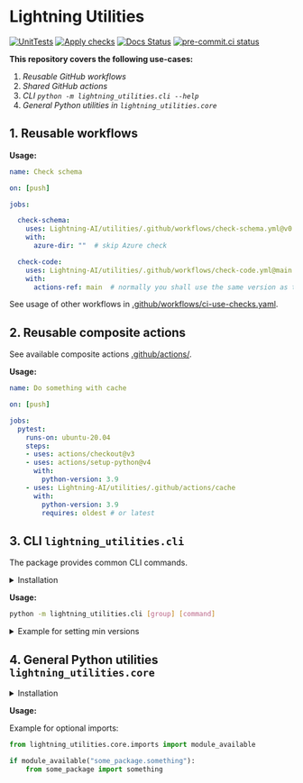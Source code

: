 # Lightning Utilities

[![UnitTests](https://github.com/Lightning-AI/utilities/actions/workflows/ci-testing.yml/badge.svg?event=push)](https://github.com/Lightning-AI/utilities/actions/workflows/ci-testing.yml)
[![Apply checks](https://github.com/Lightning-AI/utilities/actions/workflows/ci-use-checks.yaml/badge.svg?event=push)](https://github.com/Lightning-AI/utilities/actions/workflows/ci-use-checks.yaml)
[![Docs Status](https://readthedocs.org/projects/lit-utilities/badge/?version=latest)](https://lit-utilities.readthedocs.io/en/latest/?badge=latest)
[![pre-commit.ci status](https://results.pre-commit.ci/badge/github/Lightning-AI/utilities/main.svg)](https://results.pre-commit.ci/latest/github/Lightning-AI/utilities/main)

__This repository covers the following use-cases:__

1. _Reusable GitHub workflows_
2. _Shared GitHub actions_
3. _CLI `python -m lightning_utilities.cli --help`_
4. _General Python utilities in `lightning_utilities.core`_

## 1. Reusable workflows

__Usage:__

```yaml
name: Check schema

on: [push]

jobs:

  check-schema:
    uses: Lightning-AI/utilities/.github/workflows/check-schema.yml@v0.5.0
    with:
      azure-dir: ""  # skip Azure check

  check-code:
    uses: Lightning-AI/utilities/.github/workflows/check-code.yml@main
    with:
      actions-ref: main  # normally you shall use the same version as the workflow
```

See usage of other workflows in [.github/workflows/ci-use-checks.yaml](https://github.com/Lightning-AI/utilities/tree/main/.github/workflows/ci-use-checks.yaml).

## 2. Reusable composite actions

See available composite actions [.github/actions/](https://github.com/Lightning-AI/utilities/tree/main/.github/actions).

__Usage:__

```yaml
name: Do something with cache

on: [push]

jobs:
  pytest:
    runs-on: ubuntu-20.04
    steps:
    - uses: actions/checkout@v3
    - uses: actions/setup-python@v4
      with:
        python-version: 3.9
    - uses: Lightning-AI/utilities/.github/actions/cache
      with:
        python-version: 3.9
        requires: oldest # or latest
```

## 3. CLI `lightning_utilities.cli`

The package provides common CLI commands.

<details>
  <summary>Installation</summary>
From source:

```bash
pip install https://github.com/Lightning-AI/utilities/archive/refs/heads/main.zip
```

From pypi:

```bash
pip install lightning_utilities[cli]
```

</details>

__Usage:__

```bash
python -m lightning_utilities.cli [group] [command]
```

<details>
  <summary>Example for setting min versions</summary>

```console
$ cat requirements/test.txt
coverage>=5.0
codecov>=2.1
pytest>=6.0
pytest-cov
pytest-timeout
$ python -m lightning_utilities.cli requirements set-oldest
$ cat requirements/test.txt
coverage==5.0
codecov==2.1
pytest==6.0
pytest-cov
pytest-timeout
```

</details>

## 4. General Python utilities `lightning_utilities.core`

<details>
  <summary>Installation</summary>

From pypi:

```bash
pip install lightning_utilities
```

</details>

__Usage:__

Example for optional imports:

```python
from lightning_utilities.core.imports import module_available

if module_available("some_package.something"):
    from some_package import something
```
